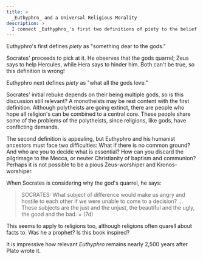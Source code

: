 ```yaml
---
title: >
  _Euthyphro_ and a Universal Religious Morality
description: >
  I connect _Euthyphro_'s first two definitions of piety to the belief in a common moral standard among religions.
---
```


Euthyphro's first defines _piety_ as "something dear to the gods."

Socrates' proceeds to pick at it. He observes that the gods quarrel; Zeus says to help Hercules, while Hera says to hinder him. Both can't be true, so this definition is wrong!

Euthyphro next defines _piety_ as "what all the gods love."

Socrates' initial rebuke depends on their being multiple gods, so is this discussion still relevant? A monotheists may be rest content with the first definition. Although polytheists are going extinct, there are people who hope all religion's can be combined to a central core. These people share some of the problems of the polytheists, since religions, like gods, have conflicting demands.

The second definition is appealing, but Euthyphro and his humanist ancestors must face two difficulties: What if there is no common ground? And who are you to decide what is essential? How can you discard the pilgrimage to the Mecca, or neuter Christianity of baptism and communion? Perhaps it is not possible to be a pious Zeus-worshiper and Kronos-worshiper.

When Socrates is considering why the god's quarrel, he says:

> SOCRATES: What subject of difference would make us angry and hostile to each other if we were unable to come to a decision? ... These subjects are the just and the unjust, the beautiful and the ugly, the good and the bad.
> = (7d)

This seems to apply to religions too, although religions often quarell about facts to. Was he a prophet? Is this book inspired?

It is impressive how relevant _Euthyphro_ remains nearly 2,500 years after Plato wrote it.
